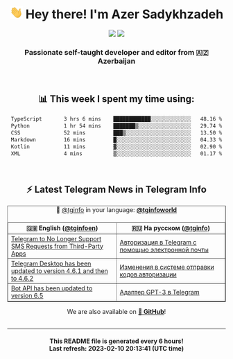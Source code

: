 <div align="center">
	<div>
		<h1>
      <img src="./assets/hi.gif" width="30px"> Hey there! I'm Azer Sadykhzadeh
    </h1>
    <img height="18" src="https://komarev.com/ghpvc/?username=sadykhzadeh&label=Views&color=2081c1&style=flat-square" />
		<a href="https://wakatime.com/@Azer"> <img height="18" src="https://wakatime.com/badge/user/f80ae27a-c328-426f-a381-bc84136e2dd6.svg" /> </a>
    <h3>
      Passionate self-taught developer and editor from 🇦🇿 Azerbaijan
    </h3>
  </div>
  <br>

<h2>📊 This week I spent my time using:</h2>

<!--START_SECTION:waka-->

```text
TypeScript       3 hrs 6 mins    ████████████░░░░░░░░░░░░░   48.16 %
Python           1 hr 54 mins    ███████▒░░░░░░░░░░░░░░░░░   29.74 %
CSS              52 mins         ███▒░░░░░░░░░░░░░░░░░░░░░   13.50 %
Markdown         16 mins         █░░░░░░░░░░░░░░░░░░░░░░░░   04.33 %
Kotlin           11 mins         ▓░░░░░░░░░░░░░░░░░░░░░░░░   02.90 %
XML              4 mins          ▒░░░░░░░░░░░░░░░░░░░░░░░░   01.17 %
```

<!--END_SECTION:waka-->

<br>

<h2>⚡️ Latest Telegram News in Telegram Info</h2>
  <table border>
		<tr>
			<th width="50%">🇬🇧 English (<a href="https://t.me/tginfoen">@tginfoen</a>)</th>
			<th>🇷🇺 На русском (<a href="https://t.me/tginfo">@tginfo</a>)</th>
		</tr>
		<caption>🚩 <a href="https://t.me/tginfo">@tginfo</a> in your language: <a href="https://t.me/tginfoworld"><b>@tginfoworld</b></a><caption/>
  <tr><td><a href="https://t.me/tginfoen/1611">Telegram to No Longer Support SMS Requests from Third-Party Apps</a></td>
    <td><a href="https://t.me/tginfo/3596">Авторизация в Telegram с помощью электронной почты</a></td></tr><tr><td><a href="https://t.me/tginfoen/1610">Telegram Desktop has been updated to version 4.6.1 and then to 4.6.2</a></td>
    <td><a href="https://t.me/tginfo/3595">Изменения в системе отправки кодов авторизации</a></td></tr><tr><td><a href="https://t.me/tginfoen/1609">Bot API has been updated to version 6.5</a></td>
    <td><a href="https://t.me/tginfo/3594">Адаптер GPT-3 в Telegram</a></td></tr>
</table>
We are also available on <a href="https://github.com/tginfo"><b>🐙 GitHub</b></a>!
</div>

<br>
<hr>
<h4 align="center">This README file is generated <b>every 6 hours</b>!</br>Last refresh: <b>2023-02-10 20:13:41 (UTC time)</b></h4>
